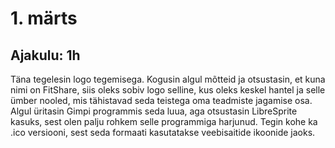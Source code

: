 # 1. märts
## Ajakulu: 1h
Täna tegelesin logo tegemisega. Kogusin algul mõtteid ja otsustasin, et kuna nimi on FitShare, siis oleks sobiv logo selline, kus oleks keskel hantel ja selle ümber nooled, mis tähistavad seda teistega oma teadmiste jagamise osa. Algul üritasin Gimpi programmis seda luua, aga otsustasin LibreSprite kasuks, sest olen palju rohkem selle programmiga harjunud. Tegin kohe ka .ico versiooni, sest seda formaati kasutatakse veebisaitide ikoonide jaoks.